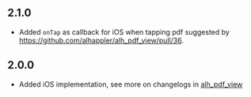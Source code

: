 ## 2.1.0
* Added `onTap` as callback for iOS when tapping pdf suggested by https://github.com/alhappler/alh_pdf_view/pull/36.

## 2.0.0

* Added iOS implementation, see more on changelogs in [alh_pdf_view](https://pub.dev/packages/alh_pdf_view/changelog)
